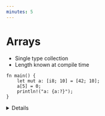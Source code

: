 ```yaml
---
minutes: 5
---
```


# Arrays

<!-- mdbook-xgettext: skip -->
* Single type collection
* Length known at compile time
```rust,editable
fn main() {
    let mut a: [i8; 10] = [42; 10];
    a[5] = 0;
    println!("a: {a:?}");
}
```

<details>

- A value of the array type `[T; N]` holds `N` (a compile-time constant)
  elements of the same type `T`. Note that the length of the array is _part of
  its type_, which means that `[u8; 3]` and `[u8; 4]` are considered two
  different types. Slices, which have a size determined at runtime, are covered
  later.

- Try accessing an out-of-bounds array element. Array accesses are checked at
  runtime. Rust can usually optimize these checks away, and they can be avoided
  using unsafe Rust.

- We can use literals to assign values to arrays.

- The `println!` macro asks for the debug implementation with the `?` format
  parameter: `{}` gives the default output, `{:?}` gives the debug output. Types
  such as integers and strings implement the default output, but arrays only
  implement the debug output. This means that we must use debug output here.

- Adding `#`, eg `{a:#?}`, invokes a "pretty printing" format, which can be
  easier to read.

</details>
